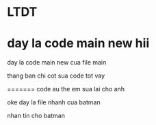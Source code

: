 # LTDT

day la code main new hii
=======
day la code main new
cua file main


thang ban chi cot sua code tot vay 

=======
code au the em sua lai cho anh

oke day la file nhanh cua batman 


nhan tin cho batman

